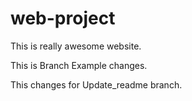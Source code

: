 # web-project

This is really awesome website.

This is Branch Example changes.

This changes for Update_readme branch.
